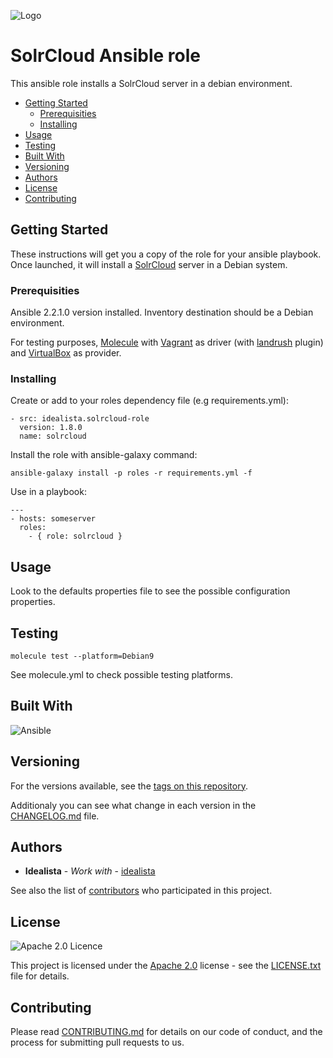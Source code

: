 ![Logo](https://raw.githubusercontent.com/idealista/solrcloud-role/master/logo.gif)

# SolrCloud Ansible role

This ansible role installs a SolrCloud server in a debian environment.

- [Getting Started](#getting-started)
	- [Prerequisities](#prerequisities)
	- [Installing](#installing)
- [Usage](#usage)
- [Testing](#testing)
- [Built With](#built-with)
- [Versioning](#versioning)
- [Authors](#authors)
- [License](#license)
- [Contributing](#contributing)

## Getting Started

These instructions will get you a copy of the role for your ansible playbook. Once launched, it will install a [SolrCloud](https://cwiki.apache.org/confluence/display/solr/SolrCloud) server in a Debian system.

### Prerequisities

Ansible 2.2.1.0 version installed.
Inventory destination should be a Debian environment.

For testing purposes, [Molecule](https://molecule.readthedocs.io/) with [Vagrant](https://www.vagrantup.com/) as driver (with [landrush](https://github.com/vagrant-landrush/landrush) plugin) and [VirtualBox](https://www.virtualbox.org/) as provider.

### Installing

Create or add to your roles dependency file (e.g requirements.yml):

```
- src: idealista.solrcloud-role
  version: 1.8.0
  name: solrcloud
```

Install the role with ansible-galaxy command:

```
ansible-galaxy install -p roles -r requirements.yml -f
```

Use in a playbook:

```
---
- hosts: someserver
  roles:
    - { role: solrcloud }
```

## Usage

Look to the defaults properties file to see the possible configuration properties.

## Testing

```
molecule test --platform=Debian9
```

See molecule.yml to check possible testing platforms.

## Built With

![Ansible](https://img.shields.io/badge/ansible-2.2.1.0-green.svg)

## Versioning

For the versions available, see the [tags on this repository](https://github.com/idealista/solrcloud-role/tags).

Additionaly you can see what change in each version in the [CHANGELOG.md](CHANGELOG.md) file.

## Authors

* **Idealista** - *Work with* - [idealista](https://github.com/idealista)

See also the list of [contributors](https://github.com/idealista/solrcloud-role/contributors) who participated in this project.

## License

![Apache 2.0 Licence](https://img.shields.io/hexpm/l/plug.svg)

This project is licensed under the [Apache 2.0](https://www.apache.org/licenses/LICENSE-2.0) license - see the [LICENSE.txt](LICENSE.txt) file for details.

## Contributing

Please read [CONTRIBUTING.md](CONTRIBUTING.md) for details on our code of conduct, and the process for submitting pull requests to us.
